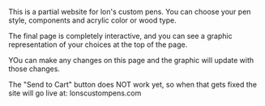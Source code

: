 This is a partial website for lon's custom pens. You can choose your pen style, components and acrylic color or wood type. 

The final page is completely interactive, and you can see a graphic representation of your choices at the top of the page.

YOu can make any changes on this page and the graphic will update with those changes.

The "Send to Cart" button does NOT work yet, so when that gets fixed the site will go live at: lonscustompens.com
